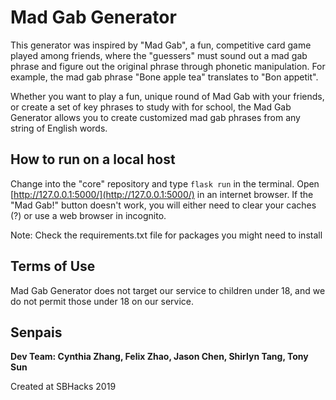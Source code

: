 # Mad Gab Generator

This generator was inspired by "Mad Gab", a fun, competitive card game played among friends, where the "guessers" must sound out a mad gab 
phrase and figure out the original phrase through phonetic manipulation. For example, the mad gab phrase "Bone apple tea" translates 
to "Bon appetit".

Whether you want to play a fun, unique round of Mad Gab with your friends, or create a set of key phrases to study with for school, 
the Mad Gab Generator allows you to create customized mad gab phrases from any string of English words.

## How to run on a local host
Change into the "core" repository and type `flask run` in the terminal.
Open [http://127.0.0.1:5000/](http://127.0.0.1:5000/) in an internet browser. If the "Mad Gab!" button doesn't work, you will either
need to clear your caches (?) or use a web browser in incognito.

Note: Check the requirements.txt file for packages you might need to install

## Terms of Use

Mad Gab Generator does not target our service to children under 18, and we do not permit those under 18 on our service.

## Senpais
**Dev Team: Cynthia Zhang, Felix Zhao, Jason Chen, Shirlyn Tang, Tony Sun**

Created at SBHacks 2019

